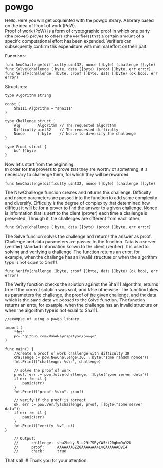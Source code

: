 # powgo

Hello. Here you will get acquainted with the powgo library. A library based on the idea of Proof of work (PoW).     
Proof of work (PoW) is a form of cryptographic proof in which one party (the prover) proves to others (the verifiers) that a certain amount of a specific computational effort has been expended. Verifiers can subsequently confirm this expenditure with minimal effort on their part.

Functions:

    func NewChallenge(difficulty uint32, nonce []byte) (challenge []byte)
    func Solve(challenge []byte, data []byte) (proof []byte, err error)
	func Verify(challenge []byte, proof []byte, data []byte) (ok bool, err error)

Structures:

    type Algorithm string
    
    const (
        Sha111 Algorithm = "sha111"
    )

    type Challenge struct {
        Alg        Algorithm // The requested algorithm
        Difficulty uint32    // The requested difficulty
        Nonce      []byte    // Nonce to diversify the challenge
    }

    type Proof struct {
        buf []byte
    }

Now let's start from the beginning․     
In order for the provers to prove that they are worthy of something, it is necessary to challenge them, for which they will be rewarded.

    func NewChallenge(difficulty uint32, nonce []byte) (challenge []byte)

The NewChallenge function creates and returns this challenge. Difficulty and nonce parameters are passed into the function to add some complexity and diversify. Difficulty is the degree of complexity that determined how difficult it will be for a prover to find the answer to a given challenge. Nonce is information that is sent to the client (prover) each time a challenge is presented. Through it, the challenges are different from each other.

    func Solve(challenge []byte, data []byte) (proof []byte, err error)

The Solve function solves the challenge and returns the answer as proof. Challenge and data parameters are passed to the function. Data is a server (verifier) standard information known to the client (verifier). It is used to solving and verifying a challenge. The function returns an error, for example, when the challenge has an invalid structure or when the algorithm type is not equal to Sha111.     

    func Verify(challenge []byte, proof []byte, data []byte) (ok bool, err error)

The Verify function checks the solution against the Sha111 algorithm, returns true if the correct solution was sent, and false otherwise. The function takes as parameters the challenge, the proof of the given challenge, and the data which is the same data we passed to the Solve function. The function returns an error, for example, when the challenge has an invalid structure or when the algorithm type is not equal to Sha111.         

    //example of using a powgo library

    import (
        "fmt"
        pow "github.com/VaheHayrapetyan/powgo"
    )
    
    func main() {
        //create a proof of work challenge with difficulty 30
        challenge := pow.NewChallenge(30, []byte("some random nonce"))
        fmt.Printf("challenge: %s\n", challenge)
    
        // solve the proof of work
        proof, err := pow.Solve(challenge, []byte("some server data"))
        if err != nil {
            panic(err)
        }
        fmt.Printf("proof: %s\n", proof)
    
        // verify if the proof is correct
        ok, err := pow.Verify(challenge, proof, []byte("some server data"))
        if err != nil {
            panic(err)
        }
        fmt.Printf("verify: %v", ok)
    }

        // Output:
        //		challenge:  sha2bday-5-c29tZSByYW5kb20gbm9uY2U
        //		proof:      AAAAAAAGZZ8AAAAAAA4LyQAAAAAADyI4
        //		check:      true

That's all !!! Thank you for your attention.